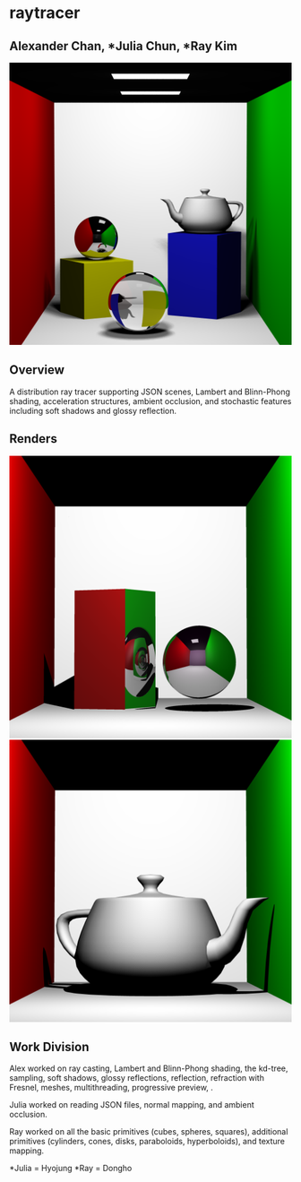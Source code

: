 # raytracer

## Alexander Chan, *Julia Chun, *Ray Kim

![](renders/soft_shadows_8x8.png)

## Overview

A distribution ray tracer supporting JSON scenes, Lambert and Blinn-Phong shading, acceleration structures, ambient occlusion, and stochastic features including soft shadows and glossy reflection.

## Renders

![](renders/cornell_recursive_reflect_larger_depth.png)
![](renders/teapot_16aa.png)

## Work Division

Alex worked on ray casting, Lambert and Blinn-Phong shading, the kd-tree, sampling, soft shadows, glossy reflections, reflection, refraction with Fresnel, meshes, multithreading, progressive preview, .

Julia worked on reading JSON files, normal mapping, and ambient occlusion.

Ray worked on all the basic primitives (cubes, spheres, squares), additional primitives (cylinders, cones, disks, paraboloids, hyperboloids), and texture mapping.

*Julia = Hyojung
*Ray = Dongho
